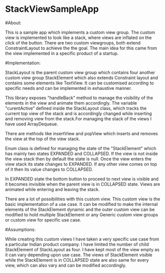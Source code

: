 # StackViewSampleApp

#About:

This is a sample app which implements a custom view group. The custom view is implemented to look like a stack,
where views are inflated on the click of the button. There are two custom viewgroups, both extend ConstraintLayout to
achieve the the goal. The main idea for this came from the view implemented in a specific product of a startup.

#Implementation:

StackLayout is the parent custom view group which contains four another custom view group StackElement which also extends Constraint layout
and contains some elements like TextView. It can be customised according to specific needs and can be implemented in exhaustive manner.

This library exposes "handleBack" method to manage the visibility of the elements in the view and animate them accordingly.
The variable "curentActive" defined inside the StackLayout class, which tracks the current
top view of the stack and is accordingly changed while inserting and removing view from the stack.For managing 
the stack of the views I have used ArrayDequeue.

There are methods like insertView and popView which inserts and removes the view at the top of the view stack.

Enum class is defined for managing the state of the "StackElement" which has mainly two states EXPANDED and COLLAPSED. If the
view is not inside the view stack then by default the state is null. Once the view enters the view stack its state changes to EXPANDED.
If any other view comes on top of it then its value changes to COLLAPSED. 

In EXPANDED state the bottom button to proceed to next view is visible and it becomes invisible when the parent view is in COLLAPSED state.
Views are animated while entering and leaving the stack.

There are a lot of possibilities with this custom view. This custom view is the basic implementation of a use case. It can be 
modified to make the internal elements of the StackElement dynamic and the outer custom view can be modified to hold multiple StackElement or any Generic 
custom view groups or custom view for specific use case.

#Assumptions:

While creating this custom views I have taken a very specific use case from a particular Indian product company. I have limited 
the number of child StackElement of StackLayout as four. I have kept most of the view empty as it can vary depending upon use case.
The views of StackElement visible while the StackElement is in COLLAPSED state are also same for every view, which can also vary 
and can be modified accordingly. 


 
